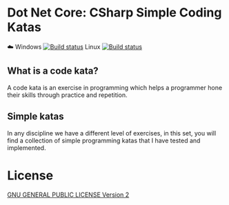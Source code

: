 # Dot Net Core: CSharp Simple Coding Katas
:cloud: Windows [![Build status](https://ci.appveyor.com/api/projects/status/x74he8uxjb5a8oyq?svg=true)](https://ci.appveyor.com/project/ernestohs/csharp-dotnetcore-katas-simple)
Linux [![Build status](https://api.travis-ci.org/ernestohs/csharp.dotnetcore.katas.simple.svg?branch=master)](https://travis-ci.org/ernestohs/csharp.dotnetcore.katas.simple)

## What is a code kata?
A code kata is an exercise in programming which helps a programmer hone their skills through practice and repetition.

## Simple katas
In any discipline we have a different level of exercises, in this set, you will find a collection of simple programming katas that I have tested and implemented.

# License

[GNU GENERAL PUBLIC LICENSE                       Version 2](https://github.com/ernestohs/csharp.katas.simple/blob/master/LICENSE)
